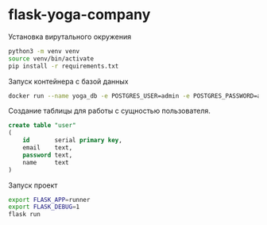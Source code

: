 # flask-yoga-company

Установка вирутального окружения

```bash
python3 -m venv venv
source venv/bin/activate
pip install -r requirements.txt
```

Запуск контейнера с базой данных

```bash
docker run --name yoga_db -e POSTGRES_USER=admin -e POSTGRES_PASSWORD=admin -p 38748:5432 -d postgres
```

Создание таблицы для работы с сущностью пользователя.

```sql
create table "user"
(
    id       serial primary key,
    email    text,
    password text,
    name     text
)
```

Запуск проект
```bash
export FLASK_APP=runner
export FLASK_DEBUG=1
flask run
```